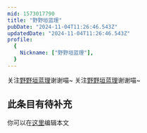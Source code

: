 ```yaml
---
mid: 1573017790
title: "野野垣蓝理"
pubDate: "2024-11-04T11:26:46.543Z"
updatedDate: "2024-11-04T11:26:46.543Z"
profile:
  {
    Nickname: ["野野垣蓝理"],
  }
---
```


关注[野野垣蓝理](https://space.bilibili.com/1573017790)谢谢喵~ 关注[野野垣蓝理](https://space.bilibili.com/1573017790)谢谢喵~

## 此条目有待补充
你可以在[这里](https://github.com/Yuhanawa/VTuber.ICU-Content/edit/master/v/野野垣蓝理/index.md)编辑本文
